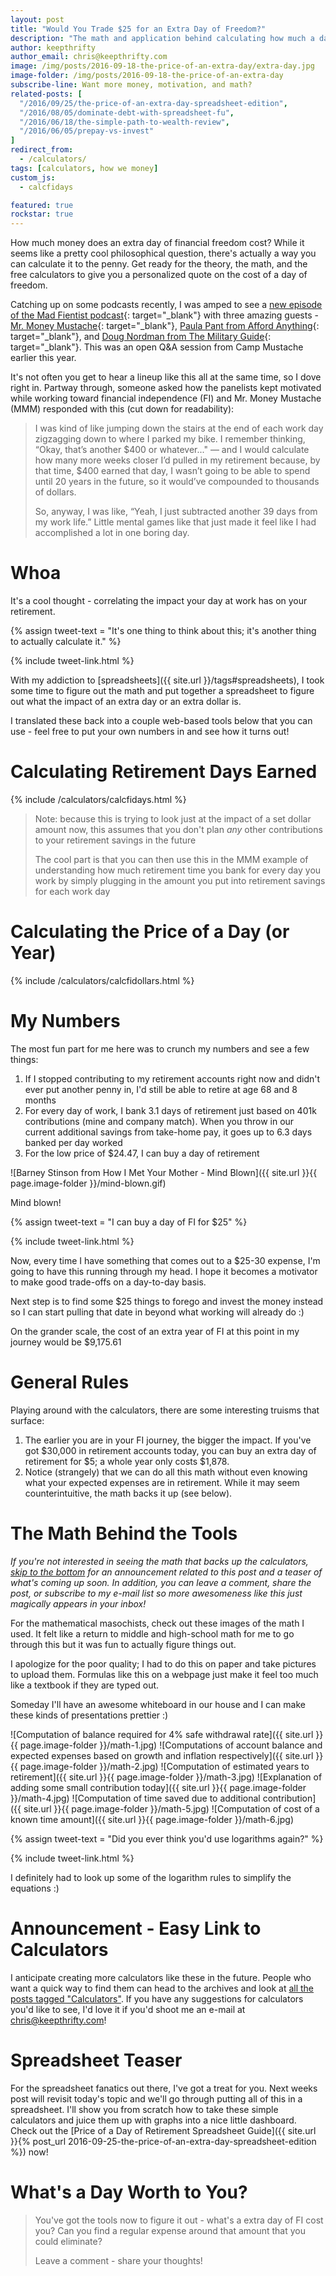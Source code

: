 ```yaml
---
layout: post
title: "Would You Trade $25 for an Extra Day of Freedom?"
description: "The math and application behind calculating how much a day of retirement costs"
author: keepthrifty
author_email: chris@keepthrifty.com
image: /img/posts/2016-09-18-the-price-of-an-extra-day/extra-day.jpg
image-folder: /img/posts/2016-09-18-the-price-of-an-extra-day
subscribe-line: Want more money, motivation, and math?
related-posts: [
  "/2016/09/25/the-price-of-an-extra-day-spreadsheet-edition",
  "/2016/08/05/dominate-debt-with-spreadsheet-fu",
  "/2016/06/18/the-simple-path-to-wealth-review",
  "/2016/06/05/prepay-vs-invest"
]
redirect_from:
  - /calculators/
tags: [calculators, how we money]
custom_js:
  - calcfidays

featured: true
rockstar: true
---
```


How much money does an extra day of financial freedom cost? While it seems like a pretty cool philosophical question, there's actually a way you can calculate it to the penny. Get ready for the theory, the math, and the free calculators to give you a personalized quote on the cost of a day of freedom.

Catching up on some podcasts recently, I was amped to see a [new episode of the Mad Fientist podcast][mad-fientist-podcast]{: target="_blank"} with three amazing guests - [Mr. Money Mustache](http://www.mrmoneymustache.com){: target="_blank"}, [Paula Pant from Afford Anything](http://www.affordanything.com){: target="_blank"}, and [Doug Nordman from The Military Guide](http://the-military-guide.com/){: target="_blank"}. This was an open Q&A session from Camp Mustache earlier this year.

It's not often you get to hear a lineup like this all at the same time, so I dove right in. Partway through, someone asked how the panelists kept motivated while working toward financial independence (FI) and Mr. Money Mustache (MMM) responded with this (cut down for readability):

> I was kind of like jumping down the stairs at the end of each work day zigzagging down to where I parked my bike. I remember thinking, “Okay, that’s another $400 or whatever..." — and I would calculate how many more weeks closer I’d pulled in my retirement because, by that time, $400 earned that day, I wasn’t going to be able to spend until 20 years in the future, so it would’ve compounded to thousands of dollars.
>
> So, anyway, I was like, “Yeah, I just subtracted another 39 days from my work life.” Little mental games like that just made it feel like I had accomplished a lot in one boring day.

# Whoa #

It's a cool thought - correlating the impact your day at work has on your retirement.

{% assign tweet-text = "It's one thing to think about this; it's another thing to actually calculate it." %}

{% include tweet-link.html %}

With my addiction to [spreadsheets]({{ site.url }}/tags#spreadsheets), I took some time to figure out the math and put together a spreadsheet to figure out what the impact of an extra day or an extra dollar is.

I translated these back into a couple web-based tools below that you can use - feel free to put your own numbers in and see how it turns out!

# Calculating Retirement Days Earned #

{% include /calculators/calcfidays.html %}

> Note: because this is trying to look just at the impact of a set dollar amount now, this assumes that you don't plan _any_ other contributions to your retirement savings in the future
>
> The cool part is that you can then use this in the MMM example of understanding how much retirement time you bank for every day you work by simply plugging in the amount you put into retirement savings for each work day

# Calculating the Price of a Day (or Year) #

{% include /calculators/calcfidollars.html %}

# My Numbers #

The most fun part for me here was to crunch my numbers and see a few things:

1. If I stopped contributing to my retirement accounts right now and didn't ever put another penny in, I'd still be able to retire at age 68 and 8 months
2. For every day of work, I bank 3.1 days of retirement just based on 401k contributions (mine and company match). When you throw in our current additional savings from take-home pay, it goes up to 6.3 days banked per day worked
3. For the low price of $24.47, I can buy a day of retirement

![Barney Stinson from How I Met Your Mother - Mind Blown]({{ site.url }}{{ page.image-folder }}/mind-blown.gif)
<div class="image-caption">Mind blown!</div>

{% assign tweet-text = "I can buy a day of FI for $25" %}

{% include tweet-link.html %}

Now, every time I have something that comes out to a $25-30 expense, I'm going to have this running through my head.  I hope it becomes a motivator to make good trade-offs on a day-to-day basis.

Next step is to  find some $25 things to forego and invest the money instead so I can start pulling that date in beyond what working will already do :)

On the grander scale, the cost of an extra year of FI at this point in my journey would be $9,175.61

# General Rules #

Playing around with the calculators, there are some interesting truisms that surface:

1. The earlier you are in your FI journey, the bigger the impact. If you've got $30,000 in retirement accounts today, you can buy an extra day of retirement for $5; a whole year only costs $1,878.
2. Notice (strangely) that we can do all this math without even knowing what your expected expenses are in retirement. While it may seem counterintuitive, the math backs it up (see below).

# The Math Behind the Tools #

_If you're not interested in seeing the math that backs up the calculators, [skip to the bottom](#post-closing) for an announcement related to this post and a teaser of what's coming up soon. In addition, you can leave a comment, share the post, or subscribe to my e-mail list so more awesomeness like this just magically appears in your inbox!_

For the mathematical masochists, check out these images of the math I used. It felt like a return to middle and high-school math for me to go through this but it was fun to actually figure things out.

I apologize for the poor quality; I had to do this on paper and take pictures to upload them. Formulas like this on a webpage just make it feel too much like a textbook if they are typed out.

Someday I'll have an awesome whiteboard in our house and I can make these kinds of presentations prettier :)

![Computation of balance required for 4% safe withdrawal rate]({{ site.url }}{{ page.image-folder }}/math-1.jpg)
![Computations of account balance and expected expenses based on growth and inflation respectively]({{ site.url }}{{ page.image-folder }}/math-2.jpg)
![Computation of estimated years to retirement]({{ site.url }}{{ page.image-folder }}/math-3.jpg)
![Explanation of adding some small contribution today]({{ site.url }}{{ page.image-folder }}/math-4.jpg)
![Computation of time saved due to additional contribution]({{ site.url }}{{ page.image-folder }}/math-5.jpg)
![Computation of cost of a known time amount]({{ site.url }}{{ page.image-folder }}/math-6.jpg)

{% assign tweet-text = "Did you ever think you'd use logarithms again?" %}

{% include tweet-link.html %}

I definitely had to look up some of the logarithm rules to simplify the equations :)

<div id="post-closing"></div>

# Announcement - Easy Link to Calculators #

I anticipate creating more calculators like these in the future. People who want a quick way to find them can head to the archives and look at [all the posts tagged "Calculators"](/tags/#calculators). If you have any suggestions for calculators you'd like to see, I'd love it if you'd shoot me an e-mail at [chris@keepthrifty.com](mailto:chris@keepthrifty.com)!

# Spreadsheet Teaser #

For the spreadsheet fanatics out there, I've got a treat for you. Next weeks post will revisit today's topic and we'll go through putting all of this in a spreadsheet. I'll show you from scratch how to take these simple calculators and juice them up with graphs into a nice little dashboard. Check out the [Price of a Day of Retirement Spreadsheet Guide]({{ site.url }}{% post_url 2016-09-25-the-price-of-an-extra-day-spreadsheet-edition %}) now!

# What's a Day Worth to You? #

> You've got the tools now to figure it out - what's a extra day of FI cost you? Can you find a regular expense around that amount that you could eliminate?
>
> Leave a comment - share your thoughts!

[mad-fientist-podcast]: http://www.madfientist.com/camp-mustache-q-and-a/
